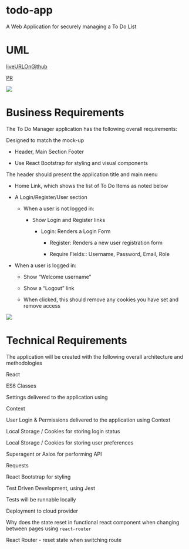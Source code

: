 # todo-app
A Web Application for securely managing a To Do List

# UML
[liveURLOnGithub](https://alsatarysamah.github.io/todo-app/)

[PR](https://github.com/alsatarysamah/todo-app/pull/1)

![](../todo-app/public/todoUML.png)

# Business Requirements
The To Do Manager application has the following overall requirements:

Designed to match the mock-up

- Header, Main Section Footer

- Use React Bootstrap for styling and visual components

The header should present the application title and main menu

- Home Link, which shows the list of To Do Items as noted below

- A Login/Register/User section

  - When a user is not logged in:

    - Show Login and Register links

      - Login: Renders a Login Form

        - Register: Renders a new user registration form

         - Require Fields:: Username, Password, Email, Role

- When a user is logged in:

    - Show “Welcome username”

    - Show a “Logout” link

     - When clicked, this should remove any cookies you have set and remove access

![](../todo-app/public/todo2.png)
# Technical Requirements
The application will be created with the following overall architecture and methodologies

React

ES6 Classes

Settings delivered to the application using 

Context

User Login & Permissions delivered to the 
application using Context

Local Storage / Cookies for storing login status

Local Storage / Cookies for storing user preferences

Superagent or Axios for performing API 

Requests

React Bootstrap for styling

Test Driven Development, using Jest

Tests will be runnable locally

Deployment to cloud provider

Why does the state reset in functional react component when changing between pages using `react-router`

React Router - reset state when switching route